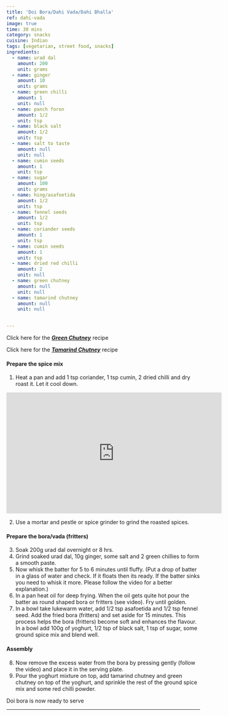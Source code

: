 ```yaml
---
title: 'Doi Bora/Dahi Vada/Dahi Bhalla'
ref: dahi-vada
image: true
time: 30 mins
category: snacks
cuisine: Indian
tags: [vegetarian, street food, snacks]
ingredients:
  - name: urad dal
    amount: 200
    unit: grams
  - name: ginger
    amount: 10
    unit: grams
  - name: green chilli
    amount: 1
    unit: null
  - name: panch foron
    amount: 1/2
    unit: tsp
  - name: black salt
    amount: 1/2
    unit: tsp
  - name: salt to taste
    amount: null
    unit: null
  - name: cumin seeds
    amount: 1
    unit: tsp
  - name: sugar
    amount: 100
    unit: grams
  - name: hing/asafoetida
    amount: 1/2
    unit: tsp
  - name: fennel seeds
    amount: 1/2
    unit: tsp
  - name: coriander seeds
    amount: 1
    unit: tsp
  - name: cumin seeds
    amount: 1
    unit: tsp
  - name: dried red chilli
    amount: 2
    unit: null
  - name: green chutney
    amount: null
    unit: null
  - name: tamarind chutney
    amount: null
    unit: null
    

---
```


Click here for the [__*Green Chutney*__](http://www.lostauthenticrecipes.com/mint-coriander-salsa) recipe

Click here for the [__*Tamarind Chutney*__](http://www.lostauthenticrecipes.com/tamarind-salsa) recipe

#### Prepare the spice mix

1. Heat a pan and add 1 tsp coriander, 1 tsp cumin, 2 dried chilli and dry roast it. Let it cool down.

<iframe width="560" height="315" src="https://www.youtube.com/embed/c1ZBShDPwn4" frameborder="0" allow="accelerometer; autoplay; encrypted-media; gyroscope; picture-in-picture" allowfullscreen></iframe>

2. Use a mortar and pestle or spice grinder to grind the roasted spices.


#### Prepare the bora/vada (fritters)

3. Soak 200g urad dal overnight or 8 hrs.
4. Grind soaked urad dal, 10g ginger, some salt and 2 green chillies to form a smooth paste.
5. Now whisk the batter for 5 to 6 minutes until fluffy. (Put a drop of batter in a glass of water and check. If it floats then its ready. If the batter sinks you need to whisk it more. Please follow the video for a better explanation.)
6. In a pan heat oil for deep frying. When the oil gets quite hot pour the batter as round shaped bora or fritters (see video). Fry until golden.
7. In a bowl take lukewarm water, add 1/2 tsp asafoetida and 1/2 tsp fennel seed. Add the fried bora (fritters) and set aside for 15 minutes. This process helps the bora (fritters) become soft and enhances the flavour. 
In a bowl add 100g of yoghurt, 1/2 tsp of black salt, 1 tsp of sugar, some ground spice mix and blend well.

#### Assembly

8. Now remove the excess water from the bora by pressing gently (follow the video) and place it in the serving plate.
9. Pour the yoghurt mixture on top, add tamarind chutney and green chutney on top of the yoghurt, and sprinkle the rest of the ground spice mix and some red chilli powder.

Doi bora is now ready to serve

---


